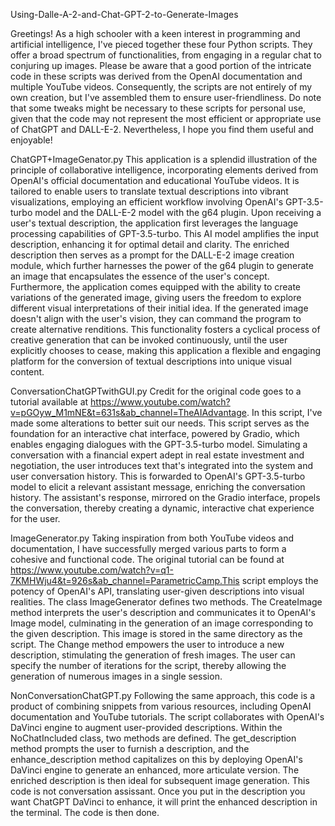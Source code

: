 Using-Dalle-A-2-and-Chat-GPT-2-to-Generate-Images

Greetings! As a high schooler with a keen interest in programming and artificial intelligence, I've pieced together these four Python scripts. They offer a broad spectrum of functionalities, from engaging in a regular chat to conjuring up images. Please be aware that a good portion of the intricate code in these scripts was derived from the OpenAI documentation and multiple YouTube videos. Consequently, the scripts are not entirely of my own creation, but I've assembled them to ensure user-friendliness. Do note that some tweaks might be necessary to these scripts for personal use, given that the code may not represent the most efficient or appropriate use of ChatGPT and DALL-E-2. Nevertheless, I hope you find them useful and enjoyable!


ChatGPT+ImageGenator.py
This application is a splendid illustration of the principle of collaborative intelligence, incorporating elements derived from OpenAI's official documentation and educational YouTube videos. It is tailored to enable users to translate textual descriptions into vibrant visualizations, employing an efficient workflow involving OpenAI's GPT-3.5-turbo model and the DALL-E-2 model with the g64 plugin.
Upon receiving a user's textual description, the application first leverages the language processing capabilities of GPT-3.5-turbo. This AI model amplifies the input description, enhancing it for optimal detail and clarity. The enriched description then serves as a prompt for the DALL-E-2 image creation module, which further harnesses the power of the g64 plugin to generate an image that encapsulates the essence of the user's concept.
Furthermore, the application comes equipped with the ability to create variations of the generated image, giving users the freedom to explore different visual interpretations of their initial idea. If the generated image doesn't align with the user's vision, they can command the program to create alternative renditions. This functionality fosters a cyclical process of creative generation that can be invoked continuously, until the user explicitly chooses to cease, making this application a flexible and engaging platform for the conversion of textual descriptions into unique visual content.

ConversationChatGPTwithGUI.py
Credit for the original code goes to a tutorial available at https://www.youtube.com/watch?v=pGOyw_M1mNE&t=631s&ab_channel=TheAIAdvantage. In this script, I've made some alterations to better suit our needs.
This script serves as the foundation for an interactive chat interface, powered by Gradio, which enables engaging dialogues with the GPT-3.5-turbo model. Simulating a conversation with a financial expert adept in real estate investment and negotiation, the user introduces text that's integrated into the system and user conversation history. This is forwarded to OpenAI's GPT-3.5-turbo model to elicit a relevant assistant message, enriching the conversation history. The assistant's response, mirrored on the Gradio interface, propels the conversation, thereby creating a dynamic, interactive chat experience for the user.

ImageGenerator.py
Taking inspiration from both YouTube videos and documentation, I have successfully merged various parts to form a cohesive and functional code. The original tutorial can be found at https://www.youtube.com/watch?v=q1-7KMHWju4&t=926s&ab_channel=ParametricCamp.This script employs the potency of OpenAI's API, translating user-given descriptions into visual realities. The class ImageGenerator defines two methods. The CreateImage method interprets the user's description and communicates it to OpenAI's Image model, culminating in the generation of an image corresponding to the given description. This image is stored in the same directory as the script. The Change method empowers the user to introduce a new description, stimulating the generation of fresh images. The user can specify the number of iterations for the script, thereby allowing the generation of numerous images in a single session.

NonConversationChatGPT.py
Following the same approach, this code is a product of combining snippets from various resources, including OpenAI documentation and YouTube tutorials.
The script collaborates with OpenAI's DaVinci engine to augment user-provided descriptions. Within the NoChatIncluded class, two methods are defined. The get_description method prompts the user to furnish a description, and the enhance_description method capitalizes on this by deploying OpenAI's DaVinci engine to generate an enhanced, more articulate version. The enriched description is then ideal for subsequent image generation. This code is not conversation assissant. Once you put in the description you want ChatGPT DaVinci to enhance, it will print the enhanced description in the terminal. The code is then done.
